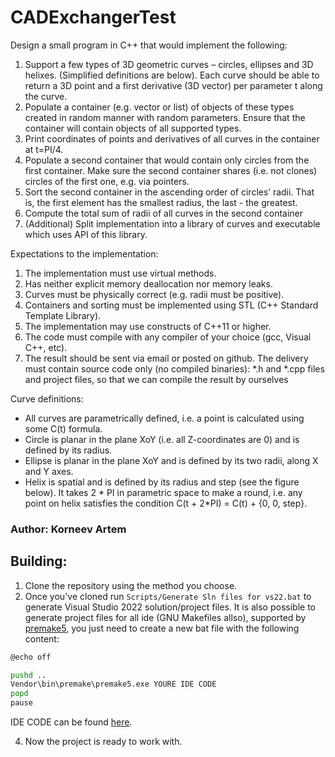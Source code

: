 # CADExchangerTest
Design a small program in C++ that would implement the following:
1. Support a few types of 3D geometric curves – circles, ellipses and 3D helixes. (Simplified
   definitions are below). Each curve should be able to return a 3D point and a first derivative (3D
   vector) per parameter t along the curve.
2. Populate a container (e.g. vector or list) of objects of these types created in random manner with
   random parameters. Ensure that the container will contain objects of all supported types.
3. Print coordinates of points and derivatives of all curves in the container at t=PI/4.
4. Populate a second container that would contain only circles from the first container. Make sure the
   second container shares (i.e. not clones) circles of the first one, e.g. via pointers.
5. Sort the second container in the ascending order of circles’ radii. That is, the first element has the
   smallest radius, the last - the greatest.
6. Compute the total sum of radii of all curves in the second container
7. (Additional) Split implementation into a library of curves and executable which uses API of this library.

Expectations to the implementation:
1. The implementation must use virtual methods.
2. Has neither explicit memory deallocation nor memory leaks.
3. Curves must be physically correct (e.g. radii must be positive).
4. Containers and sorting must be implemented using STL (C++ Standard Template Library).
5. The implementation may use constructs of C++11 or higher.
6. The code must compile with any compiler of your choice (gcc, Visual C++, etc).
7. The result should be sent via email or posted on github. The delivery must contain source code only
   (no compiled binaries): *.h and *.cpp files and project files, so that we can compile the result by
   ourselves

Curve definitions:
- All curves are parametrically defined, i.e. a point is calculated using some C(t) formula.
- Circle is planar in the plane XoY (i.e. all Z-coordinates are 0) and is defined by its radius.
- Ellipse is planar in the plane XoY and is defined by its two radii, along X and Y axes.
- Helix is spatial and is defined by its radius and step (see the figure below). It takes 2 * PI in
  parametric space to make a round, i.e. any point on helix satisfies the condition C(t + 2*PI) = C(t) +
  {0, 0, step}.

### Author: Korneev Artem

## Building:

1. Clone the repository using the method you choose.
3. Once you've cloned  run `Scripts/Generate Sln files for vs22.bat` to generate Visual Studio 2022 solution/project
   files. It is also possible to generate project files for all ide (GNU Makefiles allso), supported by [premake5][1], you just need to create 
a new bat file with the following content: 
```Bash
@echo off

pushd ..
Vendor\bin\premake\premake5.exe YOURE IDE CODE
popd
pause
```

IDE CODE can be found [here][2].

4. Now the project is ready to work with.


[1]: https://premake.github.io/
[2]: https://premake.github.io/docs/Using-Premake
